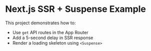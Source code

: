 # Next.js SSR + Suspense Example

This project demonstrates how to:
- Use `get` API routes in the App Router
- Add a 5-second delay in SSR response
- Render a loading skeleton using `<Suspense>`
